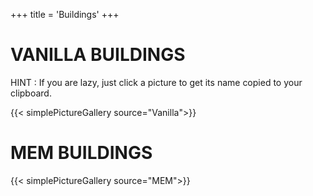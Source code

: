 +++
title = 'Buildings'
+++

# VANILLA BUILDINGS

HINT : If you are lazy, just click a picture to get its name copied to your clipboard.

{{< simplePictureGallery source="Vanilla">}}

# MEM BUILDINGS

{{< simplePictureGallery source="MEM">}}